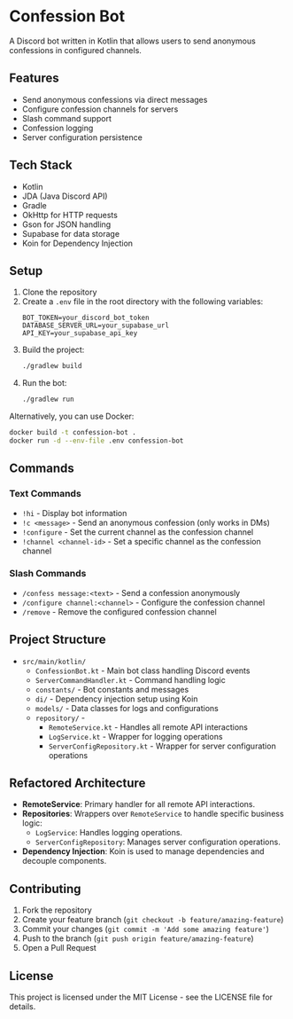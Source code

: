 # Confession Bot

A Discord bot written in Kotlin that allows users to send anonymous confessions in configured channels.

## Features

- Send anonymous confessions via direct messages
- Configure confession channels for servers
- Slash command support
- Confession logging
- Server configuration persistence

## Tech Stack

- Kotlin
- JDA (Java Discord API)
- Gradle
- OkHttp for HTTP requests
- Gson for JSON handling
- Supabase for data storage
- Koin for Dependency Injection

## Setup

1. Clone the repository
2. Create a `.env` file in the root directory with the following variables:
   ```
   BOT_TOKEN=your_discord_bot_token
   DATABASE_SERVER_URL=your_supabase_url
   API_KEY=your_supabase_api_key
   ```
3. Build the project:
   ```bash
   ./gradlew build
   ```
4. Run the bot:
   ```bash
   ./gradlew run
   ```

Alternatively, you can use Docker:
```bash
docker build -t confession-bot .
docker run -d --env-file .env confession-bot
```

## Commands

### Text Commands
- `!hi` - Display bot information
- `!c <message>` - Send an anonymous confession (only works in DMs)
- `!configure` - Set the current channel as the confession channel
- `!channel <channel-id>` - Set a specific channel as the confession channel

### Slash Commands
- `/confess message:<text>` - Send a confession anonymously
- `/configure channel:<channel>` - Configure the confession channel
- `/remove` - Remove the configured confession channel

## Project Structure

- `src/main/kotlin/`
  - `ConfessionBot.kt` - Main bot class handling Discord events
  - `ServerCommandHandler.kt` - Command handling logic
  - `constants/` - Bot constants and messages
  - `di/` - Dependency injection setup using Koin
  - `models/` - Data classes for logs and configurations
  - `repository/` -
    - `RemoteService.kt` - Handles all remote API interactions
    - `LogService.kt` - Wrapper for logging operations
    - `ServerConfigRepository.kt` - Wrapper for server configuration operations

## Refactored Architecture

- **RemoteService**: Primary handler for all remote API interactions.
- **Repositories**: Wrappers over `RemoteService` to handle specific business logic:
  - `LogService`: Handles logging operations.
  - `ServerConfigRepository`: Manages server configuration operations.
- **Dependency Injection**: Koin is used to manage dependencies and decouple components.

## Contributing

1. Fork the repository
2. Create your feature branch (`git checkout -b feature/amazing-feature`)
3. Commit your changes (`git commit -m 'Add some amazing feature'`)
4. Push to the branch (`git push origin feature/amazing-feature`)
5. Open a Pull Request

## License

This project is licensed under the MIT License - see the LICENSE file for details.